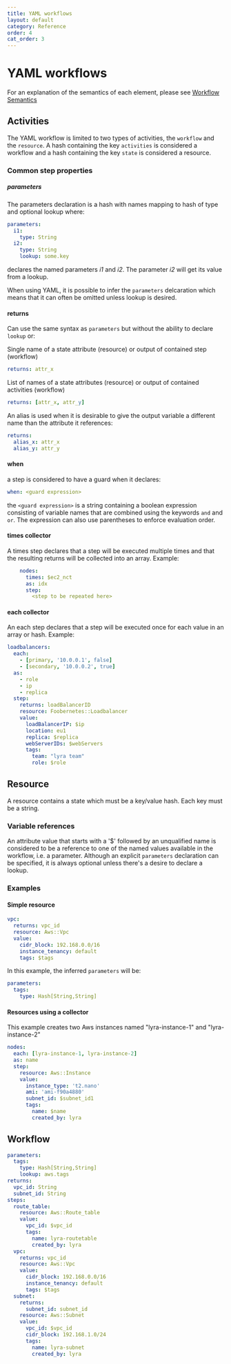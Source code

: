 ```yaml
---
title: YAML workflows
layout: default
category: Reference
order: 4
cat_order: 3
---
```

# YAML workflows

For an explanation of the semantics of each element, please see [Workflow Semantics](workflow-semantics.md)

## Activities

The YAML workflow is limited to two types of activities, the `workflow` and the `resource`. A hash containing the key `activities` is considered a workflow and a hash containing the key `state` is considered a resource.

### Common step properties
##### parameters

The parameters declaration is a hash with names mapping to hash of type and optional lookup where:

```yaml
parameters:
  i1:
    type: String
  i2:
    type: String
    lookup: some.key
```

declares the named parameters _i1_ and _i2_. The parameter _i2_ will get its value from a lookup.

When using YAML, it is possible to infer the `parameters` delcaration which means that it can often be omitted unless lookup is desired.

#### returns
Can use the same syntax as `parameters` but without the ability to declare `lookup` or:

Single name of a state attribute (resource) or output of contained step (workflow)

```yaml
returns: attr_x
```

List of names of a state attributes (resource) or output of contained activities (workflow)

```yaml
returns: [attr_x, attr_y]
```

An alias is used when it is desirable to give the output variable a different name than the attribute it references:

```yaml
returns:
  alias_x: attr_x
  alias_y: attr_y
```

#### when
a step is considered to have a guard when it declares:

```yaml
when: <guard expression>
```
     
the `<guard expression>` is a string containing a boolean expression consisting of variable names that are combined using the keywords `and` and `or`. The expression can also use parentheses to enforce evaluation order.

#### times collector
A times step declares that a step will be executed multiple times and that the resulting returns will be collected into an array. Example:

```yaml
    nodes:
      times: $ec2_nct
      as: idx
      step:
        <step to be repeated here>
```

#### each collector
An each step declares that a step will be executed once for each value in an array or hash. Example:

```yaml
loadbalancers:
  each:
    - [primary, '10.0.0.1', false]
    - [secondary, '10.0.0.2', true]
  as:
    - role
    - ip
    - replica
  step:
    returns: loadBalancerID
    resource: Foobernetes::Loadbalancer
    value:
      loadBalancerIP: $ip
      location: eu1
      replica: $replica
      webServerIDs: $webServers
      tags:
        team: "lyra team"
        role: $role
```

## Resource

A resource contains a state which must be a key/value hash. Each key must be a string.

### Variable references
An attribute value that starts with a '$' followed by an unqualified name is considered to be a reference to one of the named values available in the workflow, i.e. a parameter. Although an explicit `parameters` declaration can be specified, it is always optional unless there's a desire to declare a lookup.

### Examples

#### Simple resource

```yaml
vpc:
  returns: vpc_id
  resource: Aws::Vpc
  value:
    cidr_block: 192.168.0.0/16
    instance_tenancy: default
    tags: $tags
```

In this example, the inferred `parameters` will be:

```yaml
parameters:
  tags:
    type: Hash[String,String]
```

#### Resources using a collector

This example creates two Aws instances named "lyra-instance-1" and "lyra-instance-2"

```yaml
nodes:
  each: [lyra-instance-1, lyra-instance-2]
  as: name
  step:
    resource: Aws::Instance
    value:
      instance_type: 't2.nano'
      ami: 'ami-f90a4880'
      subnet_id: $subnet_id1
      tags:
        name: $name
        created_by: lyra
```

## Workflow

```yaml
parameters:
  tags:
    type: Hash[String,String]
    lookup: aws.tags
returns:
  vpc_id: String
  subnet_id: String
steps:
  route_table:
    resource: Aws::Route_table
    value:
      vpc_id: $vpc_id
      tags:
        name: lyra-routetable
        created_by: lyra
  vpc:
    returns: vpc_id
    resource: Aws::Vpc
    value:
      cidr_block: 192.168.0.0/16
      instance_tenancy: default
      tags: $tags
  subnet:
    returns:
      subnet_id: subnet_id
    resource: Aws::Subnet
    value:
      vpc_id: $vpc_id
      cidr_block: 192.168.1.0/24
      tags:
        name: lyra-subnet
        created_by: lyra
```
